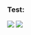 ### Test:

[![](https://owpor.github.io/ReadMeBadge/?label=HEYYYYYYYYYYYYYYYYYYYYY&logo=https://static.vecteezy.com/system/resources/previews/000/366/438/original/home-vector-icon.jpg)](https://mdbadge.netlify.app/api/badge?label=HEYYYYYYYYYYYYYYYYYYYYY&logo=https://static.vecteezy.com/system/resources/previews/000/366/438/original/home-vector-icon.jpg)
![](https://img.shields.io/badge/Android-000000.svg?logo=android)

